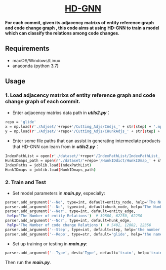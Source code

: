  <div align="center">
  <h1 id="HD-GNN"><a href="https://gitee.com/fanmengdan1/fgfe/" target="repo">HD-GNN</a></h1>
</div>

#### For each commit, given its adjacency matrixs of  entity reference graph and code change graph , this code aims at using HD-GNN to train a model which can classify  the relations among code changes.

## Requirements
- macOS/Windows/Linux
- anaconda (python 3.7)

## Usage

### 1. Load adjacency matrixs of  entity reference graph and code change graph of each commit.

 - Enter adjacency matrixs data path in ***utils2.py***：
```sh
repo = 'glide'
x = np.load(r'./Adjset/'+repo+'/Cutting_Adjs/CAdjs_' + str(step) + '.npy', allow_pickle=True)  # x是entity adj (100,200,200)  
y = np.load(r'./Adjset/'+repo+'/Cutting_Adjs/CHunkAdjs_' + str(step) + '.npy', allow_pickle=True)  # y是hunk adj (100,74,74)  
```
 - Enter some file paths that can assist in generating intermediate products that HD-GNN can learn from  in ***utils2.py***：
 ```sh
 IndexPathList = open(r'./dataset/'+repo+'/IndexPathList/IndexPathList_' + str(step) + '.pkl', 'rb')  
HunkIDmaps_path = open(r'./dataset/'+repo+'/HunkIDdict/HunkIDmap_' + str(step) + '.pkl', 'rb')  
IndexPaths = joblib.load(IndexPathList)  
HunkIDmaps = joblib.load(HunkIDmaps_path)
```

### 2. Train and Test
 - Set model parameters in ***main.py***, especially:
 ```sh
parser.add_argument('--Ne', type=int, default=entity_node, help='The Number of entities')  # 200, 250, 250  
parser.add_argument('--Nc', type=int, default=hunk_node, help='The Number of code changes')  # 74, 114, 150  
parser.add_argument('--Ner', type=int, default=entity_edge,  
  help='The Number of entity Relations')  # 39800, 62250, 62250  
parser.add_argument('--Ncr', type=int, default=hunk_edge,  
  help='The Number of code change Relations')  # 5402, 12882, 22350  
parser.add_argument('--Step', type=int, default=step, help='the number of commits/groups')  # 2, 3, 5  
parser.add_argument('--Repo', type=str, default='glide', help='the name of repository')
```
 - Set up training or testing in ***main.py***:
 ```sh
 parser.add_argument('--Type', dest='Type', default='train', help='train or test')
 ```
Then run the ***main.py***.